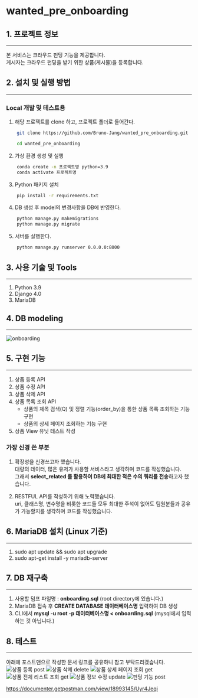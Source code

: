 # wanted_pre_onboarding

## 1. 프로젝트 정보
---
본 서비스는 크라우드 펀딩 기능을 제공합니다.  
게시자는 크라우드 펀딩을 받기 위한 상품(게시물)을 등록합니다.


## 2. 설치 및 실행 방법
---
### Local 개발 및 테스트용
1. 해당 프로젝트를 clone 하고, 프로젝트 폴더로 들어간다.
```bash
	git clone https://github.com/Bruno-Jang/wanted_pre_onboarding.git
```
```bash
	cd wanted_pre_onboarding
```

2. 가상 환경 생성 및 실행
```bash
	conda create -n 프로젝트명 python=3.9	
	conda activate 프로젝트명
```
3. Python 패키지 설치
```bash
	pip install -r requirements.txt
```
4. DB 생성 후 model의 변경사항을 DB에 반영한다.
```bash
	python manage.py makemigrations
	python manage.py migrate
```
5. 서버를 실행한다.
```bash
	python manage.py runserver 0.0.0.0:8000
```


## 3. 사용 기술 및 Tools
---
1. Python 3.9
2. Django 4.0
3. MariaDB


## 4. DB modeling
---
![onboarding](https://user-images.githubusercontent.com/75561289/163313870-661c2e29-0e7d-4ab2-8c08-7bef4dd5fb8d.png)


## 5. 구현 기능
---
1. 상품 등록 API
2. 상품 수정 API
3. 상품 삭제 API
4. 상품 목록 조회 API
   - 상품의 제목 검색(Q) 및 정렬 기능(order_by)을 통한 상품 목록 조회하는 기능 구현
   - 상품의 상세 페이지 조회하는 기능 구현
5. 상품 View 유닛 테스트 작성


### 가장 신경 쓴 부분
1. 확장성을 신경쓰고자 했습니다.  
대량의 데이터, 많은 유저가 사용할 서비스라고 생각하며 코드를 작성했습니다.  
그래서 **select_related 를 활용하여 DB에 최대한 적은 수의 쿼리를 전송**하고자 했습니다.

2. RESTFUL API를 작성하기 위해 노력했습니다.  
uri, 클래스명, 변수명을 비롯한 코드들 모두 최대한 주석이 없어도 팀원분들과 공유가 가능할지를 생각하며 코드를 작성했습니다.


## 6. MariaDB 설치 (Linux 기준)
---
1. sudo apt update && sudo apt upgrade
2. sudo apt-get install -y mariadb-server


## 7. DB 재구축
---
1. 사용할 덤프 파일명 : **onboarding.sql** (root directory에 있습니다.)
2. MariaDB 접속 후 **CREATE DATABASE 데이터베이스명** 입력하여 DB 생성
3. CLI에서 **mysql -u root -p 데이터베이스명 < onboarding.sql** (mysql에서 입력하는 것 아닙니다.)


## 8. 테스트
---
아래에 포스트맨으로 작성한 문서 링크를 공유하니 참고 부탁드리겠습니다.
![상품 등록 post](https://user-images.githubusercontent.com/75561289/163701452-7553c6a1-791e-46b7-bd88-6ac81db1e854.png)
![상품 삭제 delete](https://user-images.githubusercontent.com/75561289/163701507-6f8fa760-28c6-4e21-9165-38385460e0a4.png)
![상품 상세 페이지 조회 get](https://user-images.githubusercontent.com/75561289/163701518-1085c4a8-3d92-4f7c-9cde-328385ec6d51.png)
![상품 전체 리스트 조회 get](https://user-images.githubusercontent.com/75561289/163701523-ab21a69a-cf37-4f79-8593-f3a03cab6d53.png)
![상품 정보 수정 update](https://user-images.githubusercontent.com/75561289/163701542-f25bfef9-eed7-422e-87ec-34983404825c.png)
![펀딩 기능 post](https://user-images.githubusercontent.com/75561289/163701550-276d81d3-2b4c-42b1-9ba3-8a6e266a1b99.png)

<https://documenter.getpostman.com/view/18993145/Uyr4Jeqi>
